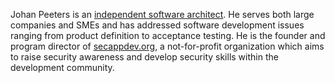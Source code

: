 Johan Peeters is an [independent software
architect](http://johanpeeters.com). He serves both large companies and
SMEs and has addressed software development issues ranging from product
definition to acceptance testing. He is the founder and program director
of [secappdev.org](http://secappdev.org), a not-for-profit organization
which aims to raise security awareness and develop security skills
within the development community.